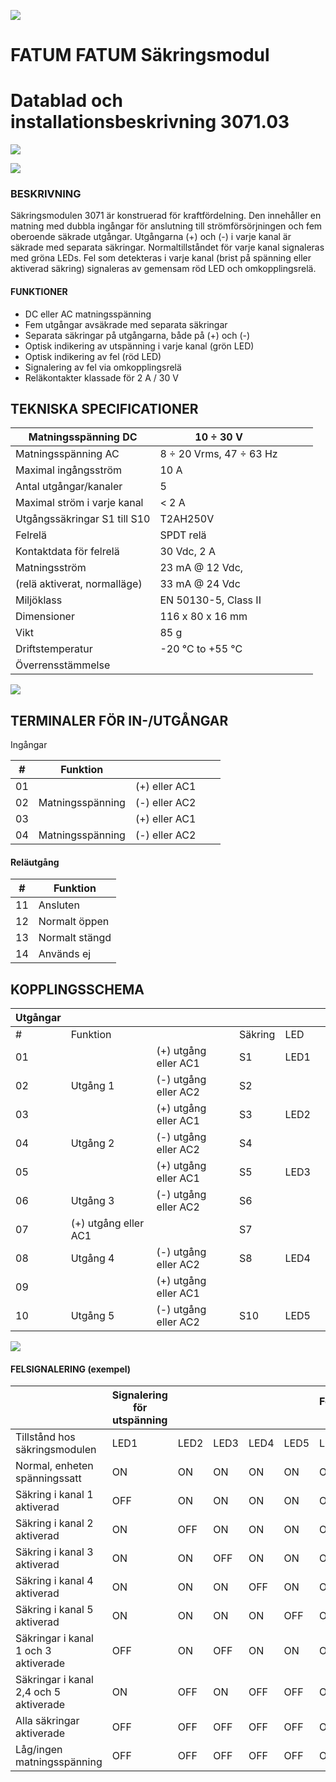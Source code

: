 ![](_page_0_Picture_0.jpeg)

# **FATUM FATUM Säkringsmodul**

# **Datablad och installationsbeskrivning 3071.03**

![](_page_0_Picture_4.jpeg)

![](_page_0_Picture_5.jpeg)

### **BESKRIVNING**

Säkringsmodulen 3071 är konstruerad för kraftfördelning. Den innehåller en matning med dubbla ingångar för anslutning till strömförsörjningen och fem oberoende säkrade utgångar. Utgångarna (+) och (-) i varje kanal är säkrade med separata säkringar. Normaltillståndet för varje kanal signaleras med gröna LEDs. Fel som detekteras i varje kanal (brist på spänning eller aktiverad säkring) signaleras av gemensam röd LED och omkopplingsrelä.

#### **FUNKTIONER**

- DC eller AC matningsspänning
- Fem utgångar avsäkrade med separata säkringar
- Separata säkringar på utgångarna, både på (+) och (-)
- Optisk indikering av utspänning i varje kanal (grön LED)
- Optisk indikering av fel (röd LED)
- Signalering av fel via omkopplingsrelä
- Reläkontakter klassade för 2 A / 30 V

## **TEKNISKA SPECIFICATIONER**

| Matningsspänning DC          | 10 ÷ 30 V               |  |  |  |
|------------------------------|-------------------------|--|--|--|
| Matningsspänning AC          | 8 ÷ 20 Vrms, 47 ÷ 63 Hz |  |  |  |
| Maximal ingångsström         | 10 A                    |  |  |  |
| Antal utgångar/kanaler       | 5                       |  |  |  |
| Maximal ström i varje kanal  | < 2 A                   |  |  |  |
| Utgångssäkringar S1 till S10 | T2AH250V                |  |  |  |
| Felrelä                      | SPDT relä               |  |  |  |
| Kontaktdata för felrelä      | 30 Vdc, 2 A             |  |  |  |
| Matningsström                | 23 mA @ 12 Vdc,         |  |  |  |
| (relä aktiverat, normalläge) | 33 mA @ 24 Vdc          |  |  |  |
| Miljöklass                   | EN 50130-5, Class II    |  |  |  |
| Dimensioner                  | 116 x 80 x 16 mm        |  |  |  |
| Vikt                         | 85 g                    |  |  |  |
| Driftstemperatur             | -20 °C to +55 °C        |  |  |  |
| Överrensstämmelse            |                         |  |  |  |

![](_page_0_Figure_18.jpeg)

## **TERMINALER FÖR IN-/UTGÅNGAR**

Ingångar

| #  | Funktion         |               |  |  |
|----|------------------|---------------|--|--|
| 01 |                  | (+) eller AC1 |  |  |
| 02 | Matningsspänning | (-) eller AC2 |  |  |
| 03 |                  | (+) eller AC1 |  |  |
| 04 | Matningsspänning | (-) eller AC2 |  |  |

#### Reläutgång

| #  | Funktion       |
|----|----------------|
| 11 | Ansluten       |
| 12 | Normalt öppen  |
| 13 | Normalt stängd |
| 14 | Används ej     |

## **KOPPLINGSSCHEMA**

| Utgångar |                      |                      |         |      |  |
|----------|----------------------|----------------------|---------|------|--|
| #        | Funktion             |                      | Säkring | LED  |  |
| 01       |                      | (+) utgång eller AC1 | S1      | LED1 |  |
| 02       | Utgång 1             | (-) utgång eller AC2 | S2      |      |  |
| 03       |                      | (+) utgång eller AC1 | S3      | LED2 |  |
| 04       | Utgång 2             | (-) utgång eller AC2 | S4      |      |  |
| 05       |                      | (+) utgång eller AC1 | S5      | LED3 |  |
| 06       | Utgång 3             | (-) utgång eller AC2 | S6      |      |  |
| 07       | (+) utgång eller AC1 |                      | S7      |      |  |
| 08       | Utgång 4             | (-) utgång eller AC2 | S8      | LED4 |  |
| 09       |                      | (+) utgång eller AC1 |         |      |  |
| 10       | Utgång 5             | (-) utgång eller AC2 | S10     | LED5 |  |

![](_page_1_Figure_7.jpeg)

#### **FELSIGNALERING (exempel)**

|                                        | Signalering för utspänning |      |      |      |      | Felindikerings LED | Felindikeringsrelä |            |
|----------------------------------------|----------------------------|------|------|------|------|--------------------|--------------------|------------|
| Tillstånd hos säkringsmodulen          | LED1                       | LED2 | LED3 | LED4 | LED5 | LED6               | C-NC krets         | C-NO krets |
| Normal, enheten spänningssatt          | ON                         | ON   | ON   | ON   | ON   | OFF                | Sluten             | Öppen      |
| Säkring i kanal 1 aktiverad            | OFF                        | ON   | ON   | ON   | ON   | ON                 | Öppen              | Sluten     |
| Säkring i kanal 2 aktiverad            | ON                         | OFF  | ON   | ON   | ON   | ON                 | Öppen              | Sluten     |
| Säkring i kanal 3 aktiverad            | ON                         | ON   | OFF  | ON   | ON   | ON                 | Öppen              | Sluten     |
| Säkring i kanal 4 aktiverad            | ON                         | ON   | ON   | OFF  | ON   | ON                 | Öppen              | Sluten     |
| Säkring i kanal 5 aktiverad            | ON                         | ON   | ON   | ON   | OFF  | ON                 | Öppen              | Sluten     |
| Säkringar i kanal 1 och 3 aktiverade   | OFF                        | ON   | OFF  | ON   | ON   | ON                 | Öppen              | Sluten     |
| Säkringar i kanal 2,4 och 5 aktiverade | ON                         | OFF  | ON   | OFF  | OFF  | ON                 | Öppen              | Sluten     |
| Alla säkringar aktiverade              | OFF                        | OFF  | OFF  | OFF  | OFF  | ON                 | Öppen              | Sluten     |
| Låg/ingen matningsspänning             | OFF                        | OFF  | OFF  | OFF  | OFF  | OFF                | Öppen              | Sluten     |